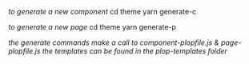 _to generate a new component_
cd theme
yarn generate-c

_to generate a new page_
cd theme
yarn generate-p

_the generate commands make a call to component-plopfile.js & page-plopfile.js_
_the templates can be found in the plop-templates folder_
